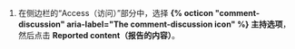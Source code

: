 1. 在侧边栏的“Access（访问）”部分中，选择 **{% octicon "comment-discussion" aria-label="The comment-discussion icon" %} 主持选项**，然后点击 **Reported content（报告的内容）**。
